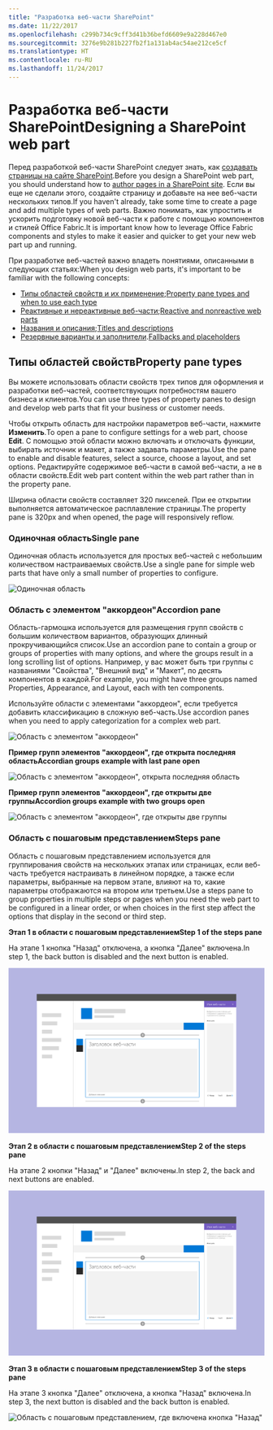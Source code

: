 ```yaml
---
title: "Разработка веб-части SharePoint"
ms.date: 11/22/2017
ms.openlocfilehash: c299b734c9cff3d41b36befd6609e9a228d467e0
ms.sourcegitcommit: 3276e9b281b227fb2f1a131ab4ac54ae212ce5cf
ms.translationtype: HT
ms.contentlocale: ru-RU
ms.lasthandoff: 11/24/2017
---
```

# <a name="designing-a-sharepoint-web-part"></a><span data-ttu-id="dfb7a-102">Разработка веб-части SharePoint</span><span class="sxs-lookup"><span data-stu-id="dfb7a-102">Designing a SharePoint web part</span></span>

<span data-ttu-id="dfb7a-103">Перед разработкой веб-части SharePoint следует знать, как [создавать страницы на сайте SharePoint](authoring-pages.md).</span><span class="sxs-lookup"><span data-stu-id="dfb7a-103">Before you design a SharePoint web part, you should understand how to [author pages in a SharePoint site](authoring-pages.md).</span></span> <span data-ttu-id="dfb7a-104">Если вы еще не сделали этого, создайте страницу и добавьте на нее веб-части нескольких типов.</span><span class="sxs-lookup"><span data-stu-id="dfb7a-104">If you haven't already, take some time to create a page and add multiple types of web parts.</span></span> <span data-ttu-id="dfb7a-105">Важно понимать, как упростить и ускорить подготовку новой веб-части к работе с помощью компонентов и стилей Office Fabric.</span><span class="sxs-lookup"><span data-stu-id="dfb7a-105">It is important know how to leverage Office Fabric components and styles to make it easier and quicker to get your new web part up and running.</span></span>

<span data-ttu-id="dfb7a-106">При разработке веб-частей важно владеть понятиями, описанными в следующих статьях:</span><span class="sxs-lookup"><span data-stu-id="dfb7a-106">When you design web parts, it's important to be familiar with the following concepts:</span></span>

- <span data-ttu-id="dfb7a-107">[Типы областей свойств и их применение](#property-pane-types);</span><span class="sxs-lookup"><span data-stu-id="dfb7a-107">[Property pane types and when to use each type](#property-pane-types)</span></span>
- <span data-ttu-id="dfb7a-108">[Реактивные и нереактивные веб-части](reactive-and-nonreactive-web-parts.md);</span><span class="sxs-lookup"><span data-stu-id="dfb7a-108">[Reactive and nonreactive web parts](reactive-and-nonreactive-web-parts.md)</span></span>
- <span data-ttu-id="dfb7a-109">[Названия и описания](web-part-titles-and-descriptions.md);</span><span class="sxs-lookup"><span data-stu-id="dfb7a-109">[Titles and descriptions](web-part-titles-and-descriptions.md)</span></span>
- <span data-ttu-id="dfb7a-110">[Резервные варианты и заполнители](placeholders-and-fallbacks.md).</span><span class="sxs-lookup"><span data-stu-id="dfb7a-110">[Fallbacks and placeholders](placeholders-and-fallbacks.md)</span></span>


## <a name="property-pane-types"></a><span data-ttu-id="dfb7a-111">Типы областей свойств</span><span class="sxs-lookup"><span data-stu-id="dfb7a-111">Property pane types</span></span>

<span data-ttu-id="dfb7a-112">Вы можете использовать области свойств трех типов для оформления и разработки веб-частей, соответствующих потребностям вашего бизнеса и клиентов.</span><span class="sxs-lookup"><span data-stu-id="dfb7a-112">You can use three types of property panes to design and develop web parts that fit your business or customer needs.</span></span>

<span data-ttu-id="dfb7a-113">Чтобы открыть область для настройки параметров веб-части, нажмите **Изменить**.</span><span class="sxs-lookup"><span data-stu-id="dfb7a-113">To open a pane to configure settings for a web part, choose **Edit**.</span></span> <span data-ttu-id="dfb7a-114">С помощью этой области можно включать и отключать функции, выбирать источник и макет, а также задавать параметры.</span><span class="sxs-lookup"><span data-stu-id="dfb7a-114">Use the pane to enable and disable features, select a source, choose a layout, and set options.</span></span> <span data-ttu-id="dfb7a-115">Редактируйте содержимое веб-части в самой веб-части, а не в области свойств.</span><span class="sxs-lookup"><span data-stu-id="dfb7a-115">Edit web part content within the web part rather than in the property pane.</span></span>

<span data-ttu-id="dfb7a-116">Ширина области свойств составляет 320 пикселей. При ее открытии выполняется автоматическое расплавление страницы.</span><span class="sxs-lookup"><span data-stu-id="dfb7a-116">The property pane is 320px and when opened, the page will responsively reflow.</span></span>

### <a name="single-pane"></a><span data-ttu-id="dfb7a-117">Одиночная область</span><span class="sxs-lookup"><span data-stu-id="dfb7a-117">Single pane</span></span>
<span data-ttu-id="dfb7a-118">Одиночная область используется для простых веб-частей с небольшим количеством настраиваемых свойств.</span><span class="sxs-lookup"><span data-stu-id="dfb7a-118">Use a single pane for simple web parts that have only a small number of properties to configure.</span></span>

![Одиночная область](../images/design-web-part-single.png)


### <a name="accordion-pane"></a><span data-ttu-id="dfb7a-120">Область с элементом "аккордеон"</span><span class="sxs-lookup"><span data-stu-id="dfb7a-120">Accordion pane</span></span>
<span data-ttu-id="dfb7a-121">Область-гармошка используется для размещения групп свойств с большим количеством вариантов, образующих длинный прокручивающийся список.</span><span class="sxs-lookup"><span data-stu-id="dfb7a-121">Use an accordion pane to contain a group or groups of properties with many options, and where the groups result in a long scrolling list of options.</span></span> <span data-ttu-id="dfb7a-122">Например, у вас может быть три группы с названиями "Свойства", "Внешний вид" и "Макет", по десять компонентов в каждой.</span><span class="sxs-lookup"><span data-stu-id="dfb7a-122">For example, you might have three groups named Properties, Appearance, and Layout, each with ten components.</span></span>

<span data-ttu-id="dfb7a-123">Используйте области с элементами "аккордеон", если требуется добавить классификацию в сложную веб-часть.</span><span class="sxs-lookup"><span data-stu-id="dfb7a-123">Use accordion panes when you need to apply categorization for a complex web part.</span></span>

![Область с элементом "аккордеон"](../images/design-web-part-accordion-group.png)


<span data-ttu-id="dfb7a-125">**Пример групп элементов "аккордеон", где открыта последняя область**</span><span class="sxs-lookup"><span data-stu-id="dfb7a-125">**Accordian groups example with last pane open**</span></span>


![Область с элементом "аккордеон", открыта последняя область](../images/design-web-part-accordion-last-open.png)


<span data-ttu-id="dfb7a-127">**Пример групп элементов "аккордеон", где открыты две группы**</span><span class="sxs-lookup"><span data-stu-id="dfb7a-127">**Accordion groups example with two groups open**</span></span>

![Область с элементом "аккордеон", где открыты две группы](../images/design-web-part-accordion-two-open.png)



### <a name="steps-pane"></a><span data-ttu-id="dfb7a-129">Область с пошаговым представлением</span><span class="sxs-lookup"><span data-stu-id="dfb7a-129">Steps pane</span></span>

<span data-ttu-id="dfb7a-130">Область с пошаговым представлением используется для группирования свойств на нескольких этапах или страницах, если веб-часть требуется настраивать в линейном порядке, а также если параметры, выбранные на первом этапе, влияют на то, какие параметры отображаются на втором или третьем.</span><span class="sxs-lookup"><span data-stu-id="dfb7a-130">Use a steps pane to group properties in multiple steps or pages when you need the web part to be configured in a linear order, or when choices in the first step affect the options that display in the second or third step.</span></span> 

<span data-ttu-id="dfb7a-131">**Этап 1 в области с пошаговым представлением**</span><span class="sxs-lookup"><span data-stu-id="dfb7a-131">**Step 1 of the steps pane**</span></span>

<span data-ttu-id="dfb7a-132">На этапе 1 кнопка "Назад" отключена, а кнопка "Далее" включена.</span><span class="sxs-lookup"><span data-stu-id="dfb7a-132">In step 1, the back button is disabled and the next button is enabled.</span></span>

![Область с пошаговым представлением, где включена кнопка "Далее"](../images/design-web-part-steps-pane-01.png)


<span data-ttu-id="dfb7a-134">**Этап 2 в области с пошаговым представлением**</span><span class="sxs-lookup"><span data-stu-id="dfb7a-134">**Step 2 of the steps pane**</span></span> 

<span data-ttu-id="dfb7a-135">На этапе 2 кнопки "Назад" и "Далее" включены.</span><span class="sxs-lookup"><span data-stu-id="dfb7a-135">In step 2, the back and next buttons are enabled.</span></span>

![Область с пошаговым представлением, где включены кнопки "Назад" и "Далее"](../images/design-web-part-steps-pane-02.png)


<span data-ttu-id="dfb7a-137">**Этап 3 в области с пошаговым представлением**</span><span class="sxs-lookup"><span data-stu-id="dfb7a-137">**Step 3 of the steps pane**</span></span> 

<span data-ttu-id="dfb7a-138">На этапе 3 кнопка "Далее" отключена, а кнопка "Назад" включена.</span><span class="sxs-lookup"><span data-stu-id="dfb7a-138">In step 3, the next button is disabled and the back button is enabled.</span></span>

![Область с пошаговым представлением, где включена кнопка "Назад"](../images/design-web-part-step-pane-03.png)
